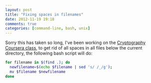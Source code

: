 ```yaml
---
layout: post
title: "Fixing spaces in filenames"
date: 2012-11-19 19:18
comments: true
categories: [command-line, bash, unix]
---
```


Sorry this has taken so long, I've been working on the [Cryptography Coursera class](https://www.coursera.org/course/crypto), 
to get rid of all spaces in all files below the current directory, the following bash script will do:

``` bash
for filename in $(find .); do
  newfilename=$(echo $filename | sed 's/ /_/g'); 
  mv $filename $newfilename
done
```
